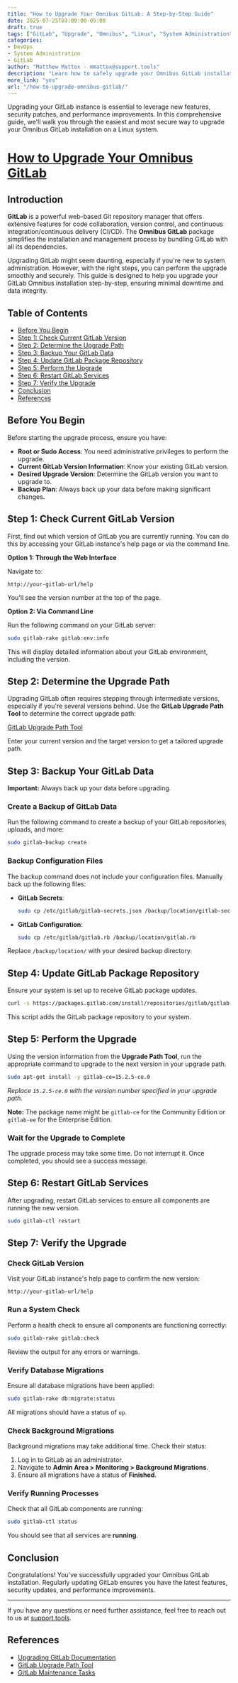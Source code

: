 ```yaml
---
title: "How to Upgrade Your Omnibus GitLab: A Step-by-Step Guide"
date: 2025-07-25T03:00:00-05:00
draft: true
tags: ["GitLab", "Upgrade", "Omnibus", "Linux", "System Administration"]
categories:
- DevOps
- System Administration
- GitLab
author: "Matthew Mattox - mmattox@support.tools"
description: "Learn how to safely upgrade your Omnibus GitLab installation with this comprehensive, step-by-step guide."
more_link: "yes"
url: "/how-to-upgrade-omnibus-gitlab/"
---
```


Upgrading your GitLab instance is essential to leverage new features, security patches, and performance improvements. In this comprehensive guide, we'll walk you through the easiest and most secure way to upgrade your Omnibus GitLab installation on a Linux system.

<!--more-->

# [How to Upgrade Your Omnibus GitLab](#how-to-upgrade-your-omnibus-gitlab)

## Introduction

**GitLab** is a powerful web-based Git repository manager that offers extensive features for code collaboration, version control, and continuous integration/continuous delivery (CI/CD). The **Omnibus GitLab** package simplifies the installation and management process by bundling GitLab with all its dependencies.

Upgrading GitLab might seem daunting, especially if you're new to system administration. However, with the right steps, you can perform the upgrade smoothly and securely. This guide is designed to help you upgrade your GitLab Omnibus installation step-by-step, ensuring minimal downtime and data integrity.

## Table of Contents

- [Before You Begin](#before-you-begin)
- [Step 1: Check Current GitLab Version](#step-1-check-current-gitlab-version)
- [Step 2: Determine the Upgrade Path](#step-2-determine-the-upgrade-path)
- [Step 3: Backup Your GitLab Data](#step-3-backup-your-gitlab-data)
- [Step 4: Update GitLab Package Repository](#step-4-update-gitlab-package-repository)
- [Step 5: Perform the Upgrade](#step-5-perform-the-upgrade)
- [Step 6: Restart GitLab Services](#step-6-restart-gitlab-services)
- [Step 7: Verify the Upgrade](#step-7-verify-the-upgrade)
- [Conclusion](#conclusion)
- [References](#references)

## Before You Begin

Before starting the upgrade process, ensure you have:

- **Root or Sudo Access**: You need administrative privileges to perform the upgrade.
- **Current GitLab Version Information**: Know your existing GitLab version.
- **Desired Upgrade Version**: Determine the GitLab version you want to upgrade to.
- **Backup Plan**: Always back up your data before making significant changes.

## Step 1: Check Current GitLab Version

First, find out which version of GitLab you are currently running. You can do this by accessing your GitLab instance's help page or via the command line.

**Option 1: Through the Web Interface**

Navigate to:

```
http://your-gitlab-url/help
```

You'll see the version number at the top of the page.

**Option 2: Via Command Line**

Run the following command on your GitLab server:

```bash
sudo gitlab-rake gitlab:env:info
```

This will display detailed information about your GitLab environment, including the version.

## Step 2: Determine the Upgrade Path

Upgrading GitLab often requires stepping through intermediate versions, especially if you're several versions behind. Use the **GitLab Upgrade Path Tool** to determine the correct upgrade path:

[GitLab Upgrade Path Tool](https://gitlab-com.gitlab.io/support/toolbox/upgrade-path/)

Enter your current version and the target version to get a tailored upgrade path.

## Step 3: Backup Your GitLab Data

**Important:** Always back up your data before upgrading.

### Create a Backup of GitLab Data

Run the following command to create a backup of your GitLab repositories, uploads, and more:

```bash
sudo gitlab-backup create
```

### Backup Configuration Files

The backup command does not include your configuration files. Manually back up the following files:

- **GitLab Secrets**:

  ```bash
  sudo cp /etc/gitlab/gitlab-secrets.json /backup/location/gitlab-secrets.json
  ```

- **GitLab Configuration**:

  ```bash
  sudo cp /etc/gitlab/gitlab.rb /backup/location/gitlab.rb
  ```

Replace `/backup/location/` with your desired backup directory.

## Step 4: Update GitLab Package Repository

Ensure your system is set up to receive GitLab package updates.

```bash
curl -s https://packages.gitlab.com/install/repositories/gitlab/gitlab-ce/script.deb.sh | sudo bash
```

This script adds the GitLab package repository to your system.

## Step 5: Perform the Upgrade

Using the version information from the **Upgrade Path Tool**, run the appropriate command to upgrade to the next version in your upgrade path.

```bash
sudo apt-get install -y gitlab-ce=15.2.5-ce.0
```

*Replace `15.2.5-ce.0` with the version number specified in your upgrade path.*

**Note:** The package name might be `gitlab-ce` for the Community Edition or `gitlab-ee` for the Enterprise Edition.

### Wait for the Upgrade to Complete

The upgrade process may take some time. Do not interrupt it. Once completed, you should see a success message.

## Step 6: Restart GitLab Services

After upgrading, restart GitLab services to ensure all components are running the new version.

```bash
sudo gitlab-ctl restart
```

## Step 7: Verify the Upgrade

### Check GitLab Version

Visit your GitLab instance's help page to confirm the new version:

```
http://your-gitlab-url/help
```

### Run a System Check

Perform a health check to ensure all components are functioning correctly:

```bash
sudo gitlab-rake gitlab:check
```

Review the output for any errors or warnings.

### Verify Database Migrations

Ensure all database migrations have been applied:

```bash
sudo gitlab-rake db:migrate:status
```

All migrations should have a status of `up`.

### Check Background Migrations

Background migrations may take additional time. Check their status:

1. Log in to GitLab as an administrator.
2. Navigate to **Admin Area > Monitoring > Background Migrations**.
3. Ensure all migrations have a status of **Finished**.

### Verify Running Processes

Check that all GitLab components are running:

```bash
sudo gitlab-ctl status
```

You should see that all services are **running**.

## Conclusion

Congratulations! You've successfully upgraded your Omnibus GitLab installation. Regularly updating GitLab ensures you have the latest features, security updates, and performance improvements.

---

If you have any questions or need further assistance, feel free to reach out to us at [support.tools](mailto:mmattox@support.tools).

## References

- [Upgrading GitLab Documentation](https://docs.gitlab.com/ee/update/)
- [GitLab Upgrade Path Tool](https://gitlab-com.gitlab.io/support/toolbox/upgrade-path/)
- [GitLab Maintenance Tasks](https://docs.gitlab.com/ee/administration/maintenance/)
